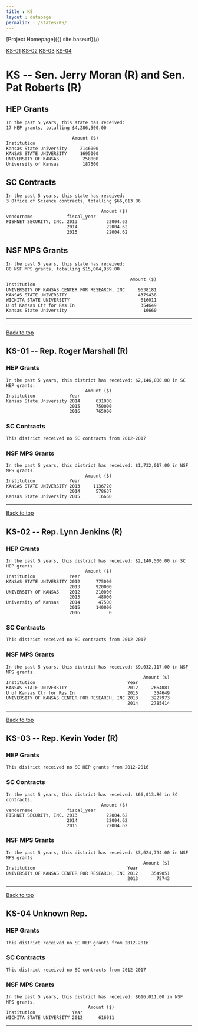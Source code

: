 ```yaml
---
title : KS
layout : datapage
permalink : /states/KS/
---
```

<a name="top"></a>
[Project Homepage]({{ site.baseurl}}/)


[KS-01](#KS-01)  [KS-02](#KS-02)  [KS-03](#KS-03)  [KS-04](#KS-04)  

# KS -- Sen. Jerry Moran (R) and  Sen. Pat Roberts (R)
## HEP Grants
```
In the past 5 years, this state has received:
17 HEP grants, totalling $4,286,500.00
 
                         Amount ($)
Institution                        
Kansas State University     2146000
KANSAS STATE UNIVERSITY     1695000
UNIVERSITY OF KANSAS         258000
University of Kansas         187500
```
## SC Contracts
```
In the past 5 years, this state has received:
3 Office of Science contracts, totalling $66,013.86
 
                                    Amount ($)
vendorname             fiscal_year            
FISHNET SECURITY, INC. 2013           22004.62
                       2014           22004.62
                       2015           22004.62
```
## NSF MPS Grants
```
In the past 5 years, this state has received:
80 NSF MPS grants, totalling $15,004,939.00
 
                                               Amount ($)
Institution                                              
UNIVERSITY OF KANSAS CENTER FOR RESEARCH, INC     9638181
KANSAS STATE UNIVERSITY                           4379438
WICHITA STATE UNIVERSITY                           616011
U of Kansas Ctr for Res In                         354649
Kansas State University                             16660
```
---
---
<a name="KS-01"></a>
[Back to top](#top)
## KS-01 -- Rep. Roger Marshall (R)
### HEP Grants
```
In the past 5 years, this district has received: $2,146,000.00 in SC HEP grants.
                              Amount ($)
Institution             Year            
Kansas State University 2014      631000
                        2015      750000
                        2016      765000
```
### SC Contracts
```
This district received no SC contracts from 2012-2017
```
### NSF MPS Grants
```
In the past 5 years, this district has received: $1,732,017.00 in NSF MPS grants.
                              Amount ($)
Institution             Year            
KANSAS STATE UNIVERSITY 2013     1136720
                        2014      578637
Kansas State University 2015       16660
```
---
<a name="KS-02"></a>
[Back to top](#top)
## KS-02 -- Rep. Lynn Jenkins (R)
### HEP Grants
```
In the past 5 years, this district has received: $2,140,500.00 in SC HEP grants.
                              Amount ($)
Institution             Year            
KANSAS STATE UNIVERSITY 2012      775000
                        2013      920000
UNIVERSITY OF KANSAS    2012      210000
                        2013       48000
University of Kansas    2014       47500
                        2015      140000
                        2016           0
```
### SC Contracts
```
This district received no SC contracts from 2012-2017
```
### NSF MPS Grants
```
In the past 5 years, this district has received: $9,032,117.00 in NSF MPS grants.
                                                    Amount ($)
Institution                                   Year            
KANSAS STATE UNIVERSITY                       2012     2664081
U of Kansas Ctr for Res In                    2015      354649
UNIVERSITY OF KANSAS CENTER FOR RESEARCH, INC 2013     3227973
                                              2014     2785414
```
---
<a name="KS-03"></a>
[Back to top](#top)
## KS-03 -- Rep. Kevin Yoder (R)
### HEP Grants
```
This district received no SC HEP grants from 2012-2016
```
### SC Contracts
```
In the past 5 years, this district has received: $66,013.86 in SC contracts.
                                    Amount ($)
vendorname             fiscal_year            
FISHNET SECURITY, INC. 2013           22004.62
                       2014           22004.62
                       2015           22004.62
```
### NSF MPS Grants
```
In the past 5 years, this district has received: $3,624,794.00 in NSF MPS grants.
                                                    Amount ($)
Institution                                   Year            
UNIVERSITY OF KANSAS CENTER FOR RESEARCH, INC 2012     3549051
                                              2013       75743
```
---
<a name="KS-04"></a>
[Back to top](#top)
## KS-04 Unknown Rep.
### HEP Grants
```
This district received no SC HEP grants from 2012-2016
```
### SC Contracts
```
This district received no SC contracts from 2012-2017
```
### NSF MPS Grants
```
In the past 5 years, this district has received: $616,011.00 in NSF MPS grants.
                               Amount ($)
Institution              Year            
WICHITA STATE UNIVERSITY 2012      616011
```
---
